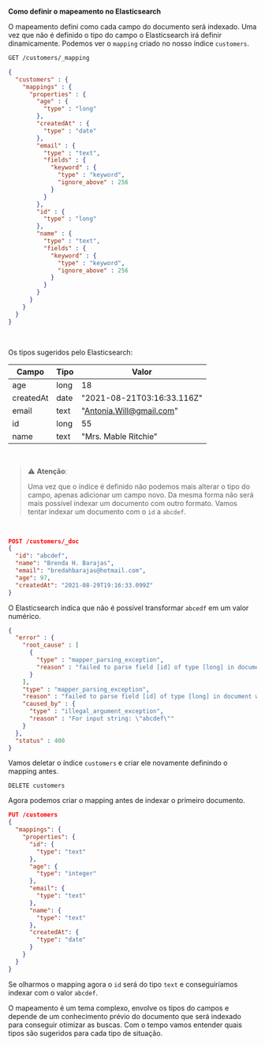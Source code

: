 **Como definir o mapeamento no Elasticsearch**

O mapeamento defini como cada campo do documento será indexado. Uma vez que não é definido o tipo do campo o Elasticsearch irá definir dinamicamente. Podemos ver o `mapping` criado no nosso índice `customers`.

```sh
GET /customers/_mapping
```

```json
{
  "customers" : {
    "mappings" : {
      "properties" : {
        "age" : {
          "type" : "long"
        },
        "createdAt" : {
          "type" : "date"
        },
        "email" : {
          "type" : "text",
          "fields" : {
            "keyword" : {
              "type" : "keyword",
              "ignore_above" : 256
            }
          }
        },
        "id" : {
          "type" : "long"
        },
        "name" : {
          "type" : "text",
          "fields" : {
            "keyword" : {
              "type" : "keyword",
              "ignore_above" : 256
            }
          }
        }
      }
    }
  }
}
```
&nbsp;

Os tipos sugeridos pelo Elasticsearch:

| Campo     | Tipo  | Valor                       | 
| -----     | ----  | -----                       | 
| age       | long  |  18                         |   
| createdAt | date  | "2021-08-21T03:16:33.116Z"  | 
| email     | text  | "Antonia.Will@gmail.com"    | 
| id        | long  | 55                          | 
| name      | text  | "Mrs. Mable Ritchie"        | 

&nbsp;
> ⚠️ **Atenção**:
> 
> Uma vez que o índice é definido não podemos mais alterar o tipo do campo, apenas adicionar um campo novo. Da mesma forma não será mais possível indexar um documento com outro formato. Vamos tentar indexar um documento com o `id` a `abcdef`. 

&nbsp;
``` json
POST /customers/_doc
{
  "id": "abcdef",
  "name": "Brenda H. Barajas",
  "email": "bredahbarajas@hotmail.com",
  "age": 97,
  "createdAt": "2021-08-29T19:16:33.099Z"
}
```

O Elasticsearch indica que não é possível transformar `abcedf` em um valor numérico.

```json
{
  "error" : {
    "root_cause" : [
      {
        "type" : "mapper_parsing_exception",
        "reason" : "failed to parse field [id] of type [long] in document with id 'q64NlHsBLpS_vORe78sd'. Preview of field's value: 'abcdef'"
      }
    ],
    "type" : "mapper_parsing_exception",
    "reason" : "failed to parse field [id] of type [long] in document with id 'q64NlHsBLpS_vORe78sd'. Preview of field's value: 'abcdef'",
    "caused_by" : {
      "type" : "illegal_argument_exception",
      "reason" : "For input string: \"abcdef\""
    }
  },
  "status" : 400
}
```

Vamos deletar o índice `customers` e criar ele novamente definindo o mapping antes.

```
DELETE customers
```

Agora podemos criar o mapping antes de indexar o primeiro documento. 

```json
PUT /customers
{
  "mappings": {
    "properties": {
      "id": {
        "type": "text"
      },
      "age": {
        "type": "integer"
      },
      "email": {
        "type": "text"
      },
      "name": {
        "type": "text"
      },
      "createdAt": {
        "type": "date"
      }
    }
  }
}
```

Se olharmos o mapping agora o `id` será do tipo `text` e conseguiríamos indexar com o valor `abcdef`.

O mapeamento é um tema complexo, envolve os tipos do campos e depende de um conhecimento prévio do documento que será indexado para conseguir otimizar as buscas. Com o tempo vamos entender quais tipos são sugeridos para cada tipo de situação.